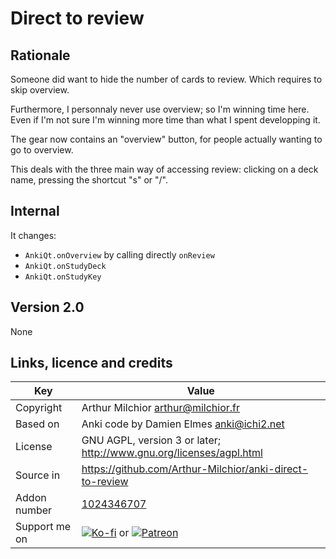 # Direct to review
## Rationale
Someone did want to hide the number of cards to review. Which requires
to skip overview.

Furthermore, I personnaly never use overview; so I'm winning time
here. Even if I'm not sure I'm winning more time than what I spent
developping it.

The gear now contains an "overview" button, for people actually
wanting to go to overview.

This deals with the three main way of accessing review: clicking on a
deck name, pressing the shortcut "s" or "/".


## Internal
It changes:
* `AnkiQt.onOverview` by calling directly `onReview`
* `AnkiQt.onStudyDeck`
* `AnkiQt.onStudyKey`

## Version 2.0
None

## Links, licence and credits

Key         |Value
------------|-------------------------------------------------------------------
Copyright   | Arthur Milchior <arthur@milchior.fr>
Based on    | Anki code by Damien Elmes <anki@ichi2.net>
License     | GNU AGPL, version 3 or later; http://www.gnu.org/licenses/agpl.html
Source in   | https://github.com/Arthur-Milchior/anki-direct-to-review
Addon number| [1024346707](https://ankiweb.net/shared/info/1024346707)
Support me on| [![Ko-fi](https://ko-fi.com/img/Kofi_Logo_Blue.svg)](Ko-fi.com/arthurmilchior) or [![Patreon](http://www.milchior.fr/patreon.png)](https://www.patreon.com/bePatron?u=146206)
